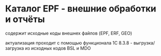 # Каталог EPF - внешние обработки и отчёты

содержит исходные коды внешнех файлов (EPF, ERF, GEO)

актуализация проходит с помощью функционала 1С 8.3.8 - выгрузка/загрузка из исходных кодов BSL и MDO
